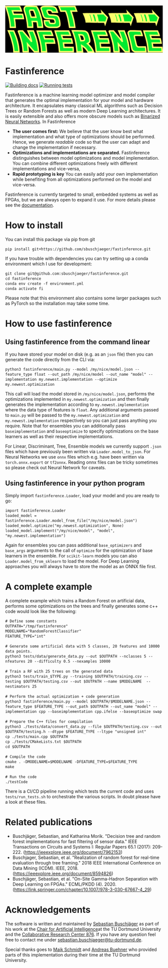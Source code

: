 <img src="docs/logo.png" width="600" height="150"> <h1>Fastinference</h1>

[![Building docs](https://github.com/sbuschjaeger/fastinference/actions/workflows/docs.yml/badge.svg)](https://github.com/sbuschjaeger/fastinference/actions/workflows/docs.yml)
[![Running tests](https://github.com/sbuschjaeger/fastinference/actions/workflows/tests.yml/badge.svg)](https://github.com/sbuschjaeger/fastinference/actions/workflows/tests.yml)

Fastinference is a machine learning model optimizer and model compiler that generates the optimal implementation for your model and hardware architecture. It encapsulates many classical ML algorithms such as Decision Trees or Random Forests as well as modern Deep Learning architectures. It is easily extensible and also offers more obscure models such as [Binarized Neural Networks](https://sbuschjaeger.github.io/fastinference/html/neuralnet.html). In Fastinference 

- **The user comes first:** We believe that the user know best what implementation and what type of optimizations should be performed. Hence, we generate *readable* code so that the user can adapt and change the implementation if necessary. 
- **Optimizations and implementations are separated.** Fastinference distinguishes between model optimizations and model implementation. You can combine different optimizations freely with different implementations and vice-versa,
- **Rapid prototyping is key** You can easily add your own implementation while benefiting from all optimizations performed on the model and vice-versa. 

Fastinference is currently targeted to small, embedded systems as well as FPGAs, but we are always open to expand it use. For more details please see the [documentation](https://sbuschjaeger.github.io/fastinference/html/index.html).

# How to install

You can install this package via pip from git 

    pip install git+https://github.com/sbuschjaeger/fastinference.git

If you have trouble with dependencies you can try setting up a conda environment which I use for development:

    git clone git@github.com:sbuschjaeger/fastinference.git
    cd fastinference
    conda env create -f environment.yml
    conda activate fi

Please note that this environment also contains some larger packages such as PyTorch so the installation may take some time. 

# How to use fastinference

## Using fastinference from the command linear

If you have stored your model on disk (e.g. as an `json` file) then you can generate the code directly from the CLI via:

    python3 fastinference/main.py --model /my/nice/model.json --feature_type float --out_path /my/nice/model --out_name "model" --implementation my.newest.implementation --optimize my.newest.optimization

This call will load the model stored in `/my/nice/model.json`, performs the optimizations implemented in `my.newest.optimization` and then finally generates the implementation according to `my.newest.implementation` where the data type of features is `float`. Any additional arguments passed to `main.py` will be passed to the `my.newest.optimization` and `my.newest.implementation` respectively so you can just pass anything you require. Note that for ensembles you can additionally pass `baseimplementation` and `baseoptimize` to specify optimizations on the base learners as well as their respective implementations.

For Linear, Discriminant, Tree, Ensemble models we currently support `.json` files which have previously been written via `Loader.model_to_json`. For Neural Networks we use `onnx` files which e.g. have been written via `torch.onnx.export` or `tf2onnx`. Reading onnx files can be tricky sometimes so please check out Neural Network for caveats. 

## Using fastinference in your python program

Simply import `fastinference.Loader`, load your model and you are ready to go:

    import fastinference.Loader
    loaded_model = fastinference.Loader.model_from_file("/my/nice/model.json")
    loaded_model.optimize("my.newest.optimization", None)
    loaded_model.implement("/my/nice/model", "model", "my.newest.implementation")

Again for ensembles you can pass additional `base_optimizers` and `base_args` arguments to the call of `optimize` for the optimization of base learners in the ensemble. For `scikit-learn` models you can also `Loader.model_from_sklearn` to load the model. For Deep Learning approaches you will always have to store the model as an ONNX file first. 

# A complete example

A complete example which trains a Random Forest on artificial data, performs some optimizations on the trees and finally generates some c++ code would look like the following: 

    # Define some constants
    OUTPATH="/tmp/fastinference"
    MODELNAME="RandomForestClassifier"
    FEATURE_TYPE="int"

    # Generate some artificial data with 5 classes, 20 features and 10000 data points. 
    python3 tests/data/generate_data.py --out $OUTPATH --nclasses 5 --nfeatures 20 --difficulty 0.5 --nexamples 10000

    # Train a RF with 25 trees on the generated data
    python3 tests/train_$TYPE.py --training $OUTPATH/training.csv --testing $OUTPATH/testing.csv --out $OUTPATH --name $MODELNAME  --nestimators 25 

    # Perform the actual optimization + code generation
    python3 fastinference/main.py --model $OUTPATH/$MODELNAME.json --feature_type $FEATURE_TYPE --out_path $OUTPATH --out_name "model" --implementation cpp --baseimplementation cpp.ifelse --baseoptimize swap 

    # Prepare the C++ files for compilation
    python3 ./tests/data/convert_data.py --file $OUTPATH/testing.csv --out $OUTPATH/testing.h --dtype $FEATURE_TYPE --ltype "unsigned int"
    cp ./tests/main.cpp $OUTPATH
    cp ./tests/CMakeLists.txt $OUTPATH
    cd $OUTPATH

    # Compile the code
    cmake . -DMODELNAME=$MODELNAME -DFEATURE_TYPE=$FEATURE_TYPE
    make

    # Run the code
    ./testCode

There is a CI/CD pipeline running which tests the current code and uses `tests/run_tests.sh` to orchestrate the various scripts. In doubt please have a look at these files.

# Related publications

- Buschjäger, Sebastian, and Katharina Morik. "Decision tree and random forest implementations for fast filtering of sensor data." IEEE Transactions on Circuits and Systems I: Regular Papers 65.1 (2017): 209-222. (https://ieeexplore.ieee.org/document/7962153)
- Buschjager, Sebastian, et al. "Realization of random forest for real-time evaluation through tree framing." 2018 IEEE International Conference on Data Mining (ICDM). IEEE, 2018. (https://ieeexplore.ieee.org/document/8594826)
- Buschjäger, Sebastian, et al. "On-Site Gamma-Hadron Separation with Deep Learning on FPGAs." ECML/PKDD (4). 2020. (https://link.springer.com/chapter/10.1007/978-3-030-67667-4_29)

# Acknowledgements
The software is written and maintained by [Sebastian Buschjäger](https://sbuschjaeger.github.io/) as part of his work at the [Chair for Artificial Intelligence](https://www-ai.cs.tu-dortmund.de)at the TU Dortmund University and the [Collaborative Research Center 876](https://sfb876.tu-dortmund.de>). If you have any question feel free to contact me under sebastian.buschjaeger@tu-dortmund.de.

Special thanks goes to [Maik Schmidt](maik.schmidt@tu-dortmund.de>) and [Andreas Buehner](andreas.buehner@tu-dortmund.de) who provided parts of this implementation during their time at the TU Dortmund University. 